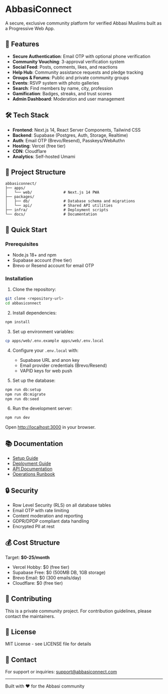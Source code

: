# AbbasiConnect

A secure, exclusive community platform for verified Abbasi Muslims built as a Progressive Web App.

## 🎯 Features

- **Secure Authentication**: Email OTP with optional phone verification
- **Community Vouching**: 3-approval verification system
- **Social Feed**: Posts, comments, likes, and reactions
- **Help Hub**: Community assistance requests and pledge tracking
- **Groups & Forums**: Public and private community groups
- **Events**: RSVP system with photo galleries
- **Search**: Find members by name, city, profession
- **Gamification**: Badges, streaks, and trust scores
- **Admin Dashboard**: Moderation and user management

## 🛠️ Tech Stack

- **Frontend**: Next.js 14, React Server Components, Tailwind CSS
- **Backend**: Supabase (Postgres, Auth, Storage, Realtime)
- **Auth**: Email OTP (Brevo/Resend), Passkeys/WebAuthn
- **Hosting**: Vercel (free tier)
- **CDN**: Cloudflare
- **Analytics**: Self-hosted Umami

## 📁 Project Structure

```
abbasiconnect/
├── apps/
│   └── web/              # Next.js 14 PWA
├── packages/
│   ├── db/               # Database schema and migrations
│   └── api/              # Shared API utilities
├── infra/                # Deployment scripts
└── docs/                 # Documentation
```

## 🚀 Quick Start

### Prerequisites

- Node.js 18+ and npm
- Supabase account (free tier)
- Brevo or Resend account for email OTP

### Installation

1. Clone the repository:
```bash
git clone <repository-url>
cd abbasiconnect
```

2. Install dependencies:
```bash
npm install
```

3. Set up environment variables:
```bash
cp apps/web/.env.example apps/web/.env.local
```

4. Configure your `.env.local` with:
   - Supabase URL and anon key
   - Email provider credentials (Brevo/Resend)
   - VAPID keys for web push

5. Set up the database:
```bash
npm run db:setup
npm run db:migrate
npm run db:seed
```

6. Run the development server:
```bash
npm run dev
```

Open [http://localhost:3000](http://localhost:3000) in your browser.

## 📚 Documentation

- [Setup Guide](docs/SETUP.md)
- [Deployment Guide](docs/DEPLOYMENT.md)
- [API Documentation](docs/API.md)
- [Operations Runbook](docs/RUNBOOK.md)

## 🔒 Security

- Row Level Security (RLS) on all database tables
- Email OTP with rate limiting
- Content moderation and reporting
- GDPR/DPDP compliant data handling
- Encrypted PII at rest

## 💰 Cost Structure

Target: **$0-25/month**

- Vercel Hobby: $0 (free tier)
- Supabase Free: $0 (500MB DB, 1GB storage)
- Brevo Email: $0 (300 emails/day)
- Cloudflare: $0 (free tier)

## 🤝 Contributing

This is a private community project. For contribution guidelines, please contact the maintainers.

## 📄 License

MIT License - see LICENSE file for details

## 📧 Contact

For support or inquiries: support@abbasiconnect.com

---

Built with ❤️ for the Abbasi community
